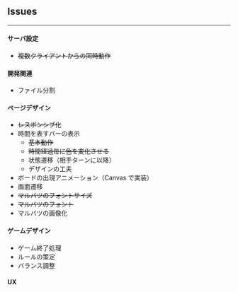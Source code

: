 ## Issues
---

#### サーバ設定
* ~~複数クライアントからの同時動作~~

#### 開発関連
* ファイル分割

#### ページデザイン
* ~~レスポンシブ化~~
* 時間を表すバーの表示
  * ~~基本動作~~
  * ~~時間経過毎に色を変化させる~~
  * 状態遷移（相手ターンに以降）
  * デザインの工夫  
* ボードの出現アニメーション（Canvas で実装）  
* 画面遷移
* ~~マルバツのフォントサイズ~~
* ~~マルバツのフォント~~
* マルバツの画像化

#### ゲームデザイン
* ゲーム終了処理
* ルールの策定
* バランス調整

#### UX